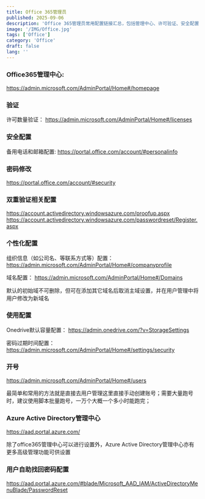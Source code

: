 ```yaml
---
title: Office 365管理员
published: 2025-09-06
description: 'Office 365管理员常用配置链接汇总，包括管理中心、许可验证、安全配置（备用联系方式、密码修改、双重验证）、组织个性化设置（公司信息、域名配置）、使用配置（OneDrive容量、密码过期）、用户管理及Azure Active Directory高级管理功能等。'
image: '/IMG/Office.jpg'
tags: ['Office']
category: 'Office'
draft: false 
lang: ''
---
```

### Office365管理中心:

https://admin.microsoft.com/AdminPortal/Home#/homepage

### 验证
许可数量验证：
https://admin.microsoft.com/AdminPortal/Home#/licenses

### 安全配置
备用电话和邮箱配置:
https://portal.office.com/account/#personalinfo

### 密码修改
https://portal.office.com/account/#security

### 双重验证相关配置
https://account.activedirectory.windowsazure.com/proofup.aspx
https://account.activedirectory.windowsazure.com/passwordreset/Register.aspx

### 个性化配置
组织信息（如公司名、等联系方式等）配置：
https://admin.microsoft.com/AdminPortal/Home#/companyprofile

域名配置：
https://admin.microsoft.com/AdminPortal/Home#/Domains

默认的初始域不可删除，但可在添加其它域名后取消主域设置，并在用户管理中将用户修改为新域名

### 使用配置
Onedrive默认容量配置：
https://admin.onedrive.com/?v=StorageSettings

密码过期时间配置：
https://admin.microsoft.com/AdminPortal/Home#/settings/security

### 开号
https://admin.microsoft.com/AdminPortal/Home#/users

最简单和常用的方法就是直接去用户管理这里直接手动创建账号；需要大量跑号时，建议使用脚本批量跑号，一万个大概一个多小时能跑完；

### Azure Active Directory管理中心
https://aad.portal.azure.com/

除了office365管理中心可以进行设置外，Azure Active Directory管理中心亦有更多高级管理功能可供设置

### 用户自助找回密码配置
https://aad.portal.azure.com/#blade/Microsoft_AAD_IAM/ActiveDirectoryMenuBlade/PasswordReset